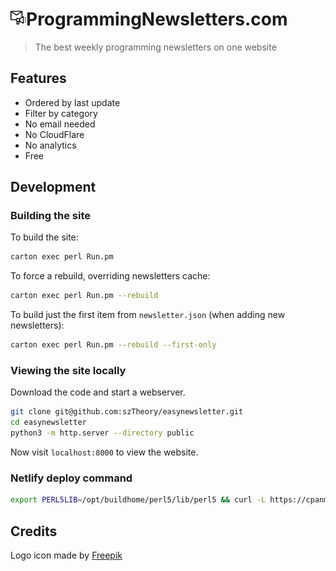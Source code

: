 # <img src="private/images/logo.svg" width=25 height=25>ProgrammingNewsletters.com

>The best weekly programming newsletters on one website

## Features

- Ordered by last update
- Filter by category
- No email needed
- No CloudFlare
- No analytics
- Free

## Development

### Building the site

To build the site:

```bash
carton exec perl Run.pm
```

To force a rebuild, overriding newsletters cache:

```bash
carton exec perl Run.pm --rebuild
```

To build just the first item from `newsletter.json` (when adding new newsletters):

```bash
carton exec perl Run.pm --rebuild --first-only
```

### Viewing the site locally

Download the code and start a webserver.

```bash
git clone git@github.com:szTheory/easynewsletter.git
cd easynewsletter
python3 -m http.server --directory public
```

Now visit `localhost:8000` to view the website.

### Netlify deploy command

```bash
export PERL5LIB=/opt/buildhome/perl5/lib/perl5 && curl -L https://cpanmin.us | perl - App::cpanminus && /opt/buildhome/perl5/bin/cpanm Carton && /opt/buildhome/perl5/bin/carton install && /opt/buildhome/perl5/bin/carton exec perl Run.pm
```

## Credits

Logo icon made by [Freepik](https://www.flaticon.com/authors/freepik)